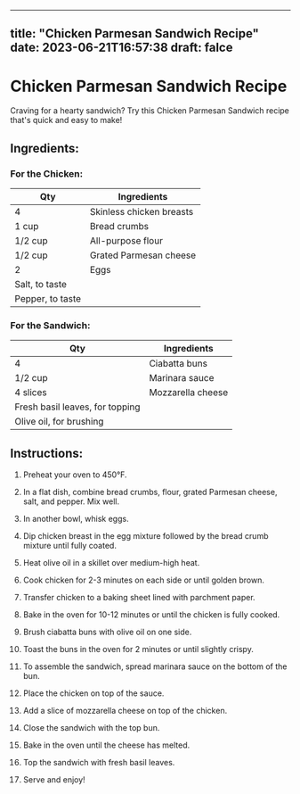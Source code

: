 
---
title: "Chicken Parmesan Sandwich Recipe"
date: 2023-06-21T16:57:38
draft: falce
---

# Chicken Parmesan Sandwich Recipe

Craving for a hearty sandwich? Try this Chicken Parmesan Sandwich recipe that's quick and easy to make! 

## Ingredients:

### For the Chicken:

| Qty | Ingredients |
| --- | --- |
| 4 | Skinless chicken breasts |
| 1 cup | Bread crumbs |
| 1/2 cup | All-purpose flour |
| 1/2 cup | Grated Parmesan cheese |
| 2 | Eggs |
| Salt, to taste |
| Pepper, to taste |

### For the Sandwich:

|Qty | Ingredients |
| --- | --- |
| 4 | Ciabatta buns |
| 1/2 cup | Marinara sauce |
| 4 slices | Mozzarella cheese |
| Fresh basil leaves, for topping |
| Olive oil, for brushing |

## Instructions:

1. Preheat your oven to 450°F.

2. In a flat dish, combine bread crumbs, flour, grated Parmesan cheese, salt, and pepper. Mix well.

3. In another bowl, whisk eggs.

4. Dip chicken breast in the egg mixture followed by the bread crumb mixture until fully coated.

5. Heat olive oil in a skillet over medium-high heat.

6. Cook chicken for 2-3 minutes on each side or until golden brown.

7. Transfer chicken to a baking sheet lined with parchment paper.

8. Bake in the oven for 10-12 minutes or until the chicken is fully cooked.

9. Brush ciabatta buns with olive oil on one side.

10. Toast the buns in the oven for 2 minutes or until slightly crispy.

11. To assemble the sandwich, spread marinara sauce on the bottom of the bun.

12. Place the chicken on top of the sauce.

13. Add a slice of mozzarella cheese on top of the chicken.

14. Close the sandwich with the top bun.

15. Bake in the oven until the cheese has melted.

16. Top the sandwich with fresh basil leaves.

17. Serve and enjoy!
